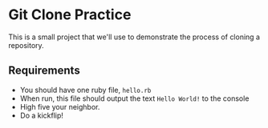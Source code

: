 # Git Clone Practice

This is a small project that we'll use to demonstrate the process of cloning a repository.

## Requirements

- You should have one ruby file, `hello.rb` 
- When run, this file should output the text `Hello World!` to the console
- High five your neighbor.
- Do a kickflip!
